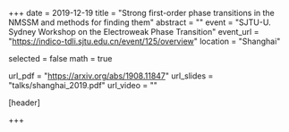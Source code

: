 +++
date = 2019-12-19
title = "Strong first-order phase transitions in the NMSSM and methods for finding them"
abstract = ""
event = "SJTU-U. Sydney Workshop on the Electroweak Phase Transition"
event_url = "https://indico-tdli.sjtu.edu.cn/event/125/overview"
location = "Shanghai"

selected = false
math = true

url_pdf = "https://arxiv.org/abs/1908.11847"
url_slides = "talks/shanghai_2019.pdf"
url_video = ""

[header]

+++
